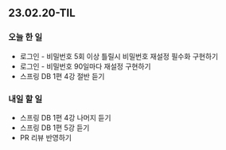 ## 23.02.20-TIL

### 오늘 한 일
- 로그인 - 비밀번호 5회 이상 틀릴시 비밀번호 재설정 필수화 구현하기
- 로그인 - 비밀번호 90일마다 재설정 구현하기
- 스프링 DB 1편 4강 절반 듣기

### 내일 할 일
- 스프링 DB 1편 4강 나머지 듣기
- 스프링 DB 1편 5강 듣기 
- PR 리뷰 반영하기
